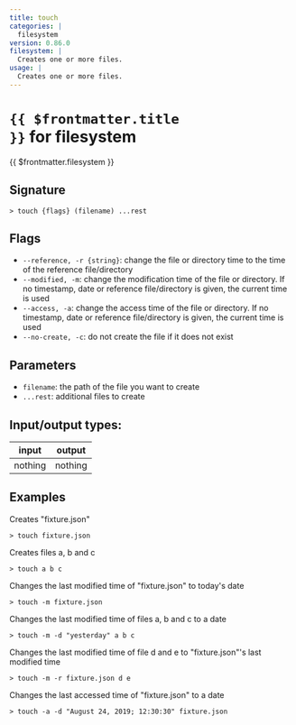 ```yaml
---
title: touch
categories: |
  filesystem
version: 0.86.0
filesystem: |
  Creates one or more files.
usage: |
  Creates one or more files.
---
```

<!-- This file is automatically generated. Please edit the command in https://github.com/nushell/nushell instead. -->

# <code>{{ $frontmatter.title }}</code> for filesystem

<div class='command-title'>{{ $frontmatter.filesystem }}</div>

## Signature

```> touch {flags} (filename) ...rest```

## Flags

 -  `--reference, -r {string}`: change the file or directory time to the time of the reference file/directory
 -  `--modified, -m`: change the modification time of the file or directory. If no timestamp, date or reference file/directory is given, the current time is used
 -  `--access, -a`: change the access time of the file or directory. If no timestamp, date or reference file/directory is given, the current time is used
 -  `--no-create, -c`: do not create the file if it does not exist

## Parameters

 -  `filename`: the path of the file you want to create
 -  `...rest`: additional files to create


## Input/output types:

| input   | output  |
| ------- | ------- |
| nothing | nothing |

## Examples

Creates "fixture.json"
```nu
> touch fixture.json

```

Creates files a, b and c
```nu
> touch a b c

```

Changes the last modified time of "fixture.json" to today's date
```nu
> touch -m fixture.json

```

Changes the last modified time of files a, b and c to a date
```nu
> touch -m -d "yesterday" a b c

```

Changes the last modified time of file d and e to "fixture.json"'s last modified time
```nu
> touch -m -r fixture.json d e

```

Changes the last accessed time of "fixture.json" to a date
```nu
> touch -a -d "August 24, 2019; 12:30:30" fixture.json

```
